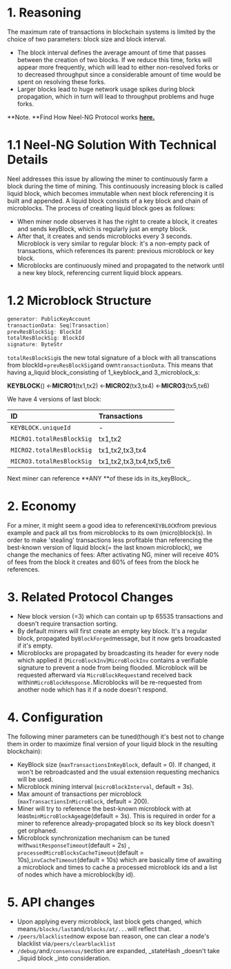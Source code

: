 # 1. Reasoning

The maximum rate of transactions in blockchain systems is limited by the choice of two parameters: block size and block interval.

* The block interval defines the average amount of time that passes between the creation of two blocks. If we reduce this time, forks will appear more frequently, which will lead to either non-resolved forks or to decreased throughput since a considerable amount of time would be spent on resolving these forks.
* Larger blocks lead to huge network usage spikes during block propagation, which in turn will lead to throughput problems and huge forks.

**Note. **Find How Neel-NG Protocol works [**here.**](../platform-features/neel-ng-protocol.md)

# 1.1 Neel-NG Solution With Technical Details

Neel addresses this issue by allowing the miner to continuously farm a block during the time of mining. This continuously increasing block is called liquid block, which becomes immutable when next block referencing it is built and appended. A liquid block consists of a key block and chain of microblocks. The process of creating liquid block goes as follows:

* When miner node observes it has the right to create a block, it creates and sends keyBlock, which is regularly just an empty block.
* After that, it creates and sends microblocks every 3 seconds. Microblock is very similar to regular block: it's a non-empty pack of transactions, which references its parent: previous microblock or key block.
* Microblocks are continuously mined and propagated to the network until a new key block, referencing current liquid block appears.

# 1.2 Microblock Structure

```cpp
generator: PublicKeyAccount
transactionData: Seq[Transaction]
prevResBlockSig: BlockId
totalResBlockSig: BlockId
signature: ByteStr
```

`totalResBlockSig`is the new total signature of a block with all transcations from blockId=`prevResBlockSig`and own`transactionData`. This means that having a\_liquid block\_consisting of 1\_keyblock\_and 3\_microblock\_s:

**KEYBLOCK**\(\) &lt;-**MICRO1**\(tx1,tx2\) &lt;-**MICRO2**\(tx3,tx4\) &lt;-**MICRO3**\(tx5,tx6\)

We have 4 versions of last block:

| ID | Transactions |
| :--- | :--- |
| `KEYBLOCK.uniqueId` | - |
| `MICRO1.totalResBlockSig` | tx1,tx2 |
| `MICRO2.totalResBlockSig` | tx1,tx2,tx3,tx4 |
| `MICRO3.totalResBlockSig` | tx1,tx2,tx3,tx4,tx5,tx6 |

Next miner can reference **ANY **of these ids in its_keyBlock_.

# 2. Economy

For a miner, it might seem a good idea to reference`KEYBLOCK`from previous example and pack all txs from microblocks to its own \(micro\)block\(s\). In order to make 'stealing' transactions less profitable than referencing the best-known version of liquid block\(= the last known microblock\), we change the mechanics of fees: After activating NG, miner will receive 40% of fees from the block it creates and 60% of fees from the block he references.

# 3. Related Protocol Changes

* New block version \(=3\) which can contain up tp 65535 transactions and doesn't require transaction sorting.
* By default miners will first create an empty key block. It's a regular block, propagated by`BlockForged`message, but it now gets broadcasted if it's empty.
* Microblocks are propagated by broadcasting its header for every node which applied it \(`MicroBlockInv`\)`MicroBlockInv`
  contains a verifiable signature to prevent a node from being flooded. Microblock will be requested afterward via `MicroBlockRequest`and received back within`MicroBlockResponse.`Microblocks will be re-requested from another node which has it if a node doesn't respond.

# 4. Configuration

The following miner parameters can be tuned\(though it's best not to change them in order to maximize final version of your liquid block in the resulting blockchain\):

* KeyBlock size \(`maxTransactionsInKeyBlock`, default = 0\). If changed, it won't be rebroadcasted and the usual extension requesting mechanics will be used.
* Microblock mining interval \(`microBlockInterval`, default = 3s\).
* Max amount of transactions per microblock \(`maxTransactionsInMicroBlock`, default = 200\).
* Miner will try to reference the best-known microblock with at least`minMicroBlockAge`age\(default = 3s\). This is required in order for a miner to reference already-propagated block so its key block doesn't get orphaned.
* Microblock synchronization mechanism can be tuned with`waitResponseTimeout`\(default = 2s\) , `processedMicroBlocksCacheTimeout`\(default = 10s\),`invCacheTimeout`\(default = 10s\) which are basically time of awaiting a microblock and times to cache a processed microblock ids and a list of nodes which have a microblock\(by id\).

# 5. API changes

* Upon applying every microblock, last block gets changed, which means`/blocks/last`and`/blocks/at/...`will reflect that.
* `/peers/blacklisted`now expose ban reason, one can clear a node's blacklist via`/peers/clearblacklist`
* `/debug/`and`/consensus/`section are expanded, \_stateHash \_doesn't take \_liquid block \_into consideration.
